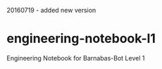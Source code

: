 20160719 - added new version

# engineering-notebook-l1
Engineering Notebook for Barnabas-Bot Level 1
